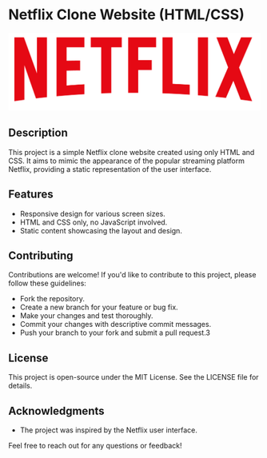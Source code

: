 # Netflix Clone Website (HTML/CSS)

![Netflix Clone](https://github.com/tomuthu-engineer/netflix_clone/blob/main/images/logo.png)

## Description

This project is a simple Netflix clone website created using only HTML and CSS. It aims to mimic the appearance of the popular streaming platform Netflix, providing a static representation of the user interface.

## Features

- Responsive design for various screen sizes.
- HTML and CSS only, no JavaScript involved.
- Static content showcasing the layout and design.

## Contributing

Contributions are welcome! If you'd like to contribute to this project, please follow these guidelines:

- Fork the repository.
- Create a new branch for your feature or bug fix.
- Make your changes and test thoroughly.
- Commit your changes with descriptive commit messages.
- Push your branch to your fork and submit a pull request.3

## License

This project is open-source under the MIT License. See the LICENSE file for details.

## Acknowledgments

- The project was inspired by the Netflix user interface.

Feel free to reach out for any questions or feedback!

